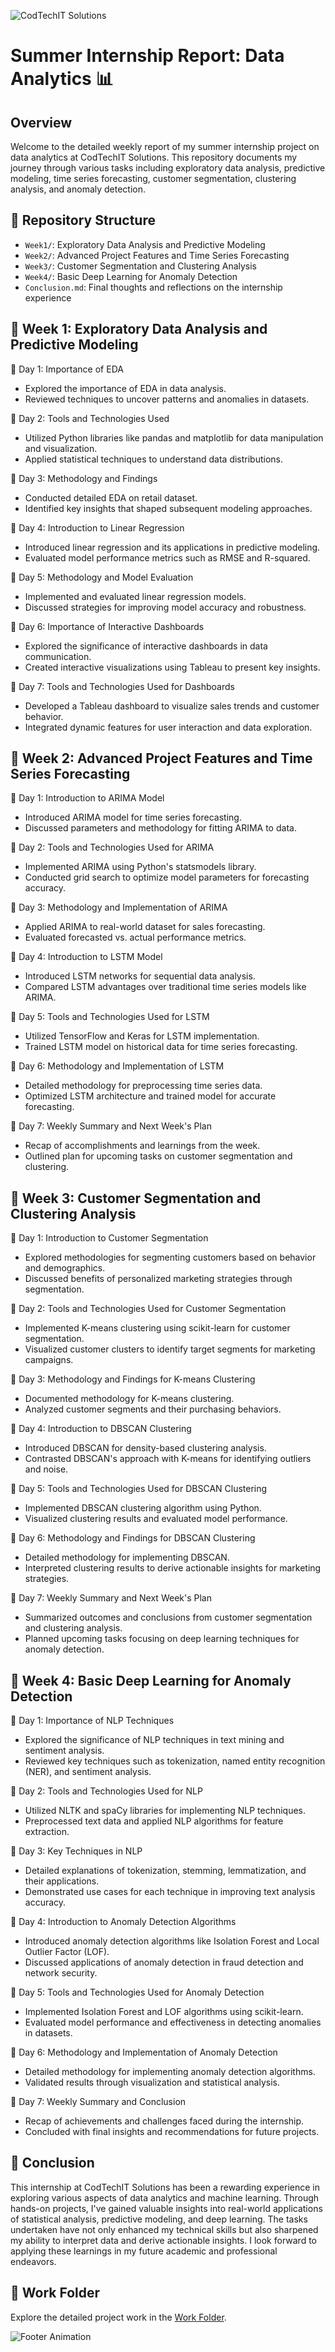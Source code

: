 ![CodTechIT Solutions](assets/codtechit_logo.gif)

#    Summer Internship Report: Data Analytics 📊

##   Overview

Welcome to the detailed weekly report of my summer internship project on data analytics at CodTechIT Solutions. This repository documents my journey through various tasks including exploratory data analysis, predictive modeling, time series forecasting, customer segmentation, clustering analysis, and anomaly detection.

## 📁 Repository Structure

- `Week1/`: Exploratory Data Analysis and Predictive Modeling 
- `Week2/`: Advanced Project Features and Time Series Forecasting 
- `Week3/`: Customer Segmentation and Clustering Analysis 
- `Week4/`: Basic Deep Learning for Anomaly Detection 
- `Conclusion.md`: Final thoughts and reflections on the internship experience 

## 📅 Week 1: Exploratory Data Analysis and Predictive Modeling

📝 Day 1: Importance of EDA
- Explored the importance of EDA in data analysis.
- Reviewed techniques to uncover patterns and anomalies in datasets.

📝 Day 2: Tools and Technologies Used
- Utilized Python libraries like pandas and matplotlib for data manipulation and visualization.
- Applied statistical techniques to understand data distributions.

📝 Day 3: Methodology and Findings
- Conducted detailed EDA on retail dataset.
- Identified key insights that shaped subsequent modeling approaches.

📝 Day 4: Introduction to Linear Regression
- Introduced linear regression and its applications in predictive modeling.
- Evaluated model performance metrics such as RMSE and R-squared.

📝 Day 5: Methodology and Model Evaluation
- Implemented and evaluated linear regression models.
- Discussed strategies for improving model accuracy and robustness.

📝 Day 6: Importance of Interactive Dashboards
- Explored the significance of interactive dashboards in data communication.
- Created interactive visualizations using Tableau to present key insights.

📝 Day 7: Tools and Technologies Used for Dashboards
- Developed a Tableau dashboard to visualize sales trends and customer behavior.
- Integrated dynamic features for user interaction and data exploration.

## 📅 Week 2: Advanced Project Features and Time Series Forecasting

📝 Day 1: Introduction to ARIMA Model
- Introduced ARIMA model for time series forecasting.
- Discussed parameters and methodology for fitting ARIMA to data.

📝 Day 2: Tools and Technologies Used for ARIMA
- Implemented ARIMA using Python's statsmodels library.
- Conducted grid search to optimize model parameters for forecasting accuracy.

📝 Day 3: Methodology and Implementation of ARIMA
- Applied ARIMA to real-world dataset for sales forecasting.
- Evaluated forecasted vs. actual performance metrics.

📝 Day 4: Introduction to LSTM Model
- Introduced LSTM networks for sequential data analysis.
- Compared LSTM advantages over traditional time series models like ARIMA.

📝 Day 5: Tools and Technologies Used for LSTM
- Utilized TensorFlow and Keras for LSTM implementation.
- Trained LSTM model on historical data for time series forecasting.

📝 Day 6: Methodology and Implementation of LSTM
- Detailed methodology for preprocessing time series data.
- Optimized LSTM architecture and trained model for accurate forecasting.

📝 Day 7: Weekly Summary and Next Week's Plan
- Recap of accomplishments and learnings from the week.
- Outlined plan for upcoming tasks on customer segmentation and clustering.

## 📅 Week 3: Customer Segmentation and Clustering Analysis

📝 Day 1: Introduction to Customer Segmentation
- Explored methodologies for segmenting customers based on behavior and demographics.
- Discussed benefits of personalized marketing strategies through segmentation.

📝 Day 2: Tools and Technologies Used for Customer Segmentation
- Implemented K-means clustering using scikit-learn for customer segmentation.
- Visualized customer clusters to identify target segments for marketing campaigns.

📝 Day 3: Methodology and Findings for K-means Clustering
- Documented methodology for K-means clustering.
- Analyzed customer segments and their purchasing behaviors.

📝 Day 4: Introduction to DBSCAN Clustering
- Introduced DBSCAN for density-based clustering analysis.
- Contrasted DBSCAN's approach with K-means for identifying outliers and noise.

📝 Day 5: Tools and Technologies Used for DBSCAN Clustering
- Implemented DBSCAN clustering algorithm using Python.
- Visualized clustering results and evaluated model performance.

📝 Day 6: Methodology and Findings for DBSCAN Clustering
- Detailed methodology for implementing DBSCAN.
- Interpreted clustering results to derive actionable insights for marketing strategies.

📝 Day 7: Weekly Summary and Next Week's Plan
- Summarized outcomes and conclusions from customer segmentation and clustering analysis.
- Planned upcoming tasks focusing on deep learning techniques for anomaly detection.

## 📅 Week 4: Basic Deep Learning for Anomaly Detection

📝 Day 1: Importance of NLP Techniques
- Explored the significance of NLP techniques in text mining and sentiment analysis.
- Reviewed key techniques such as tokenization, named entity recognition (NER), and sentiment analysis.

📝 Day 2: Tools and Technologies Used for NLP
- Utilized NLTK and spaCy libraries for implementing NLP techniques.
- Preprocessed text data and applied NLP algorithms for feature extraction.

📝 Day 3: Key Techniques in NLP
- Detailed explanations of tokenization, stemming, lemmatization, and their applications.
- Demonstrated use cases for each technique in improving text analysis accuracy.

📝 Day 4: Introduction to Anomaly Detection Algorithms
- Introduced anomaly detection algorithms like Isolation Forest and Local Outlier Factor (LOF).
- Discussed applications of anomaly detection in fraud detection and network security.

📝 Day 5: Tools and Technologies Used for Anomaly Detection
- Implemented Isolation Forest and LOF algorithms using scikit-learn.
- Evaluated model performance and effectiveness in detecting anomalies in datasets.

📝 Day 6: Methodology and Implementation of Anomaly Detection
- Detailed methodology for implementing anomaly detection algorithms.
- Validated results through visualization and statistical analysis.

📝 Day 7: Weekly Summary and Conclusion
- Recap of achievements and challenges faced during the internship.
- Concluded with final insights and recommendations for future projects.

## 🎯 Conclusion

This internship at CodTechIT Solutions has been a rewarding experience in exploring various aspects of data analytics and machine learning. Through hands-on projects, I've gained valuable insights into real-world applications of statistical analysis, predictive modeling, and deep learning. The tasks undertaken have not only enhanced my technical skills but also sharpened my ability to interpret data and derive actionable insights. I look forward to applying these learnings in my future academic and professional endeavors.

## 📂 Work Folder

Explore the detailed project work in the [Work Folder](https://drive.google.com/drive/folders/1W2USUlDPN6y63pxLANOoKD4gAeb5VE7w?usp=sharing).

![Footer Animation](assets/footer_animation.gif)
